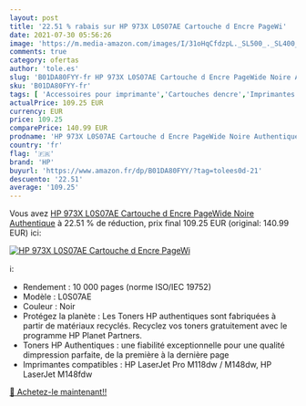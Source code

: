 ```yaml
---
layout: post
title: '22.51 % rabais sur HP 973X L0S07AE Cartouche d Encre PageWi'
date: 2021-07-30 05:56:26
image: 'https://m.media-amazon.com/images/I/31oHqCfdzpL._SL500_._SL400_.jpg'
comments: true
category: ofertas
author: 'tole.es'
slug: 'B01DA80FYY-fr HP 973X L0S07AE Cartouche d Encre PageWide Noire Authentique'
sku: 'B01DA80FYY-fr'
tags: [ 'Accessoires pour imprimante','Cartouches dencre','Imprimantes et accessoires','Informatique','hp', ]
actualPrice: 109.25 EUR
currency: EUR
price: 109.25
comparePrice: 140.99 EUR
prodname: 'HP 973X L0S07AE Cartouche d Encre PageWide Noire Authentique'
country: 'fr'
flag: '🇫🇷'
brand: 'HP'
buyurl: 'https://www.amazon.fr/dp/B01DA80FYY/?tag=tolees0d-21'
descuento: '22.51'
average: '109.25'
---
```


Vous avez [HP 973X L0S07AE Cartouche d Encre PageWide Noire Authentique](https://www.amazon.fr/dp/B01DA80FYY/?tag=tolees0d-21)  à  22.51 % de réduction, prix final  109.25 EUR (original: 140.99 EUR) ici:

[![HP 973X L0S07AE Cartouche d Encre PageWi](https://m.media-amazon.com/images/I/31oHqCfdzpL._SL500_._SL400_.jpg)](https://www.amazon.fr/dp/B01DA80FYY/?tag=tolees0d-21)

ℹ️:

- Rendement : 10 000 pages (norme ISO/IEC 19752)
- Modèle : L0S07AE
- Couleur : Noir
- Protégez la planète : Les Toners HP authentiques sont fabriquées à partir de matériaux recyclés. Recyclez vos toners gratuitement avec le programme HP Planet Partners.
- Toners HP Authentiques : une fiabilité exceptionnelle pour une qualité dimpression parfaite, de la première à la dernière page
- Imprimantes compatibles : HP LaserJet Pro M118dw / M148dw, HP LaserJet M148fdw

[🛒 Achetez-le maintenant!!](https://www.amazon.fr/dp/B01DA80FYY/?tag=tolees0d-21)
